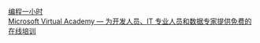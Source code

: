 [编程一小时](https://hourofcode.com/us/cn)  
[Microsoft Virtual Academy — 为开发人员、IT 专业人员和数据专家提供免费的在线培训](https://mva.microsoft.com/)
